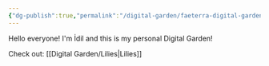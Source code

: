 ```yaml
---
{"dg-publish":true,"permalink":"/digital-garden/faeterra-digital-garden/","tags":["gardenEntry"]}
---
```


Hello everyone! I'm İdil and this is my personal Digital Garden!




Check out:
[[Digital Garden/Lilies\|Lilies]]


